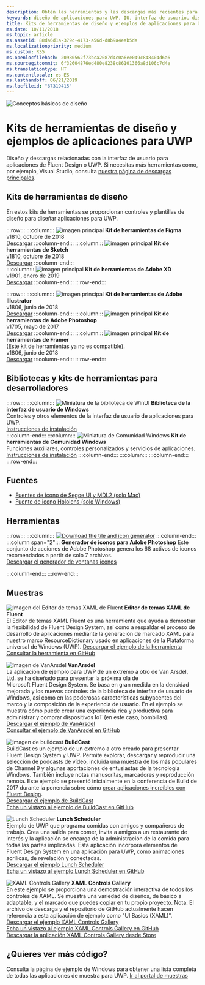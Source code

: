 ```yaml
---
description: Obtén las herramientas y las descargas más recientes para los diseños de la distribución y los controles de la interfaz de usuario de las aplicaciones para UWP.
keywords: diseño de aplicaciones para UWP, IU, interfaz de usuario, diseños de interfaz de usuario, descargas, herramientas de UWP
title: Kits de herramientas de diseño y ejemplos de aplicaciones para UWP
ms.date: 10/11/2018
ms.topic: article
ms.assetid: 88da6d1a-379c-4173-a56d-d8b9a4eab5da
ms.localizationpriority: medium
ms.custom: RS5
ms.openlocfilehash: 20980562f73bca2087d4c0a6ee049c848404d6a6
ms.sourcegitcommit: 6f32604876ed480e8238c86101366a8d106c7d4e
ms.translationtype: HT
ms.contentlocale: es-ES
ms.lasthandoff: 06/21/2019
ms.locfileid: "67319415"
---
```

![Conceptos básicos de diseño](../images/downloads-2x.png)

# <a name="design-toolkits-and-samples-for-uwp-apps"></a>Kits de herramientas de diseño y ejemplos de aplicaciones para UWP
 
Diseño y descargas relacionadas con la interfaz de usuario para aplicaciones de Fluent Design o UWP. Si necesitas más herramientas como, por ejemplo, Visual Studio, consulta <a href="https://developer.microsoft.com/windows/downloads">nuestra página de descargas principales</a>. 


## <a name="design-toolkits"></a>Kits de herramientas de diseño

En estos kits de herramientas se proporcionan controles y plantillas de diseño para diseñar aplicaciones para UWP.

:::row:::
    :::column:::
![imagen principal](images/figma.png)
<b>Kit de herramientas de Figma</b><br>
v1810, octubre de 2018<br>
<a href="https://aka.ms/figmatoolkit">Descargar</a>
    :::column-end:::
    :::column:::
![imagen principal](images/sketch.png)
<b>Kit de herramientas de Sketch</b><br>
v1810, octubre de 2018<br>
<a href="https://aka.ms/sketchtoolkit">Descargar</a>
    :::column-end:::    
    :::column:::
![imagen principal](images/adobe-xd.png)
<b>Kit de herramientas de Adobe XD</b><br>
v1901, enero de 2019<br>
<a href="https://aka.ms/adobexdtoolkit">Descargar</a>
    :::column-end:::
:::row-end:::

:::row:::
    :::column:::
![imagen principal](images/adobe-illustrator.png)
<b>Kit de herramientas de Adobe Illustrator</b><br>
v1806, junio de 2018<br>
<a href="https://aka.ms/adobeillustratortoolkit">Descargar</a>
    :::column-end:::
    :::column:::
![imagen principal](images/adobe-photoshop.png)
<b>Kit de herramientas de Adobe Photoshop</b><br>
v1705, mayo de 2017<br>
<a href="https://aka.ms/adobephotoshoptoolkit">Descargar</a>
    :::column-end:::
    :::column:::
![imagen principal](images/framer.png)
<b>Kit de herramientas de Framer</b><br>
(Este kit de herramientas ya no es compatible).<br/>
v1806, junio de 2018<br>
<a href="https://aka.ms/framertoolkit">Descargar</a>
    :::column-end:::
:::row-end:::

## <a name="developer-toolkits-and-libraries"></a>Bibliotecas y kits de herramientas para desarrolladores

:::row:::
    :::column:::
![Miniatura de la biblioteca de WinUI](images/WinUI-library.png)
<b>Biblioteca de la interfaz de usuario de Windows</b><br>
Controles y otros elementos de la interfaz de usuario de aplicaciones para UWP.<br/>
<a href="/uwp/toolkits/winui/getting-started">Instrucciones de instalación</a><br/>
    :::column-end:::
    :::column:::
![Miniatura de Comunidad Windows](images/Windows-community-toolkit.png)
<b>Kit de herramientas de Comunidad Windows</b><br>
Funciones auxiliares, controles personalizados y servicios de aplicaciones.<br />
<a href="/windows/uwpcommunitytoolkit/getting-started">Instrucciones de instalación</a>
    :::column-end:::
    :::column:::
    :::column-end:::
:::row-end:::

## <a name="fonts"></a>Fuentes

* <a href="https://aka.ms/SegoeFonts">Fuentes de icono de Segoe UI y MDL2 (solo Mac)</a>
* <a href="https://aka.ms/hololensiconfont">Fuente de icono Hololens (solo Windows)</a>

## <a name="tools"></a>Herramientas

:::row:::
    :::column:::
        <a href="https://go.microsoft.com/fwlink/p/?LinkId=760394"><img src="images/tile-icon-generator.png" alt="Download the tile and icon generator"/></a>
    :::column-end:::
    :::column span="2":::
      **Generador de iconos para Adobe Photoshop** Este conjunto de acciones de Adobe Photoshop genera los 68 activos de iconos recomendados a partir de solo 7 archivos. <br/><a href="https://go.microsoft.com/fwlink/p/?LinkId=760394">Descargar el generador de ventanas iconos</a></p>
    :::column-end:::
:::row-end:::

    
## <a name="samples"></a>Muestras

![Imagen del Editor de temas XAML de Fluent](images/XamlThemeEditor_screenshot.png)
**Editor de temas XAML de Fluent**<br>
El Editor de temas XAML Fluent es una herramienta que ayuda a demostrar la flexibilidad de Fluent Design System, así como a respaldar el proceso de desarrollo de aplicaciones mediante la generación de marcado XAML para nuestro marco ResourceDictionary usado en aplicaciones de la Plataforma universal de Windows (UWP).
<a href="https://github.com/Microsoft/fluent-xaml-theme-editor/archive/master.zip">Descargar el ejemplo de la herramienta</a> <br><a href="https://github.com/Microsoft/fluent-xaml-theme-editor">Consultar la herramienta en GitHub</a>

![Imagen de VanArsdel](images/VanArsdel_Screenshot.png)
**VanArsdel**<br>
La aplicación de ejemplo para UWP de un extremo a otro de Van Arsdel, Ltd. se ha diseñado para presentar la próxima ola de Microsoft Fluent Design System. Se basa en gran medida en la densidad mejorada y los nuevos controles de la <a herf="https://docs.microsoft.com/uwp/toolkits/winui/">biblioteca de interfaz de usuario de Windows</a>, así como en las poderosas características subyacentes del marco y la composición de la experiencia de usuario. En el ejemplo se muestra cómo puede crear una experiencia rica y productiva para administrar y comprar dispositivos IoT (en este caso, bombillas).<br>
<a href="https://github.com/Microsoft/VanArsdel/archive/master.zip">Descargar el ejemplo de VanArsdel</a> <br><a href="https://github.com/microsoft/vanarsdel">Consultar el ejemplo de VanArsdel en GitHub</a>

![imagen de buildcast](images/buildcast.png)
**BuildCast**<br>
BuildCast es un ejemplo de un extremo a otro creado para presentar Fluent Design System y UWP. Permite explorar, descargar y reproducir una selección de podcasts de vídeo, incluida una muestra de los más populares de Channel 9 y algunas aportaciones de entusiastas de la tecnología Windows. También incluye notas manuscritas, marcadores y reproducción remota. Este ejemplo se presentó inicialmente en la conferencia de Build de 2017 durante la ponencia sobre cómo <a href="https://channel9.msdn.com/Events/Build/2017/B8034">crear aplicaciones increíbles con Fluent Design</a>. <br>
<a href="https://github.com/Microsoft/BuildCast/archive/master.zip">Descargar el ejemplo de BuildCast</a> <br><a href="https://github.com/Microsoft/BuildCast">Echa un vistazo al ejemplo de BuildCast en GitHub</a>

![Lunch Scheduler](images/lunchscheduler.png)
**Lunch Scheduler**<br>
Ejemplo de UWP que programa comidas con amigos y compañeros de trabajo. Crea una salida para comer, invita a amigos a un restaurante de interés y la aplicación se encarga de la administración de la comida para todas las partes implicadas. Esta aplicación incorpora elementos de Fluent Design System en una aplicación para UWP, como animaciones acrílicas, de revelación y conectadas. <br/><a href="https://github.com/Microsoft/Windows-appsample-lunch-scheduler/archive/master.zip">Descargar el ejemplo Lunch Scheduler</a><br/><a href="https://github.com/Microsoft/Windows-appsample-lunch-scheduler">Echa un vistazo al ejemplo Lunch Scheduler en GitHub</a></p>  

![XAML Controls Gallery](images/xaml-controls-gallery.png)
**XAML Controls Gallery**<br>
En este ejemplo se proporciona una demostración interactiva de todos los controles de XAML. Se muestra una variedad de diseños, de básico a adaptable, y el marcado que puedes copiar en tu propio proyecto. Nota: El archivo de descarga y el repositorio de GitHub actualmente hacen referencia a esta aplicación de ejemplo como "UI Basics (XAML)". <br/><a href="https://github.com/Microsoft/Windows-universal-samples/archive/master.zip">Descargar el ejemplo XAML Controls Gallery</a><br/><a href="https://github.com/Microsoft/Xaml-Controls-Gallery">Echa un vistazo al ejemplo XAML Controls Gallery en GitHub</a> <br/><a href="https://www.microsoft.com/store/apps/9msvh128x2zt">Descargar la aplicación XAML Controls Gallery desde Store</a></p>

## <a name="want-more-code"></a>¿Quieres ver más código?

Consulta la página de ejemplo de Windows para obtener una lista completa de todas las aplicaciones de muestra para UWP. <a href="https://developer.microsoft.com/windows/samples">Ir al portal de muestras</a>
